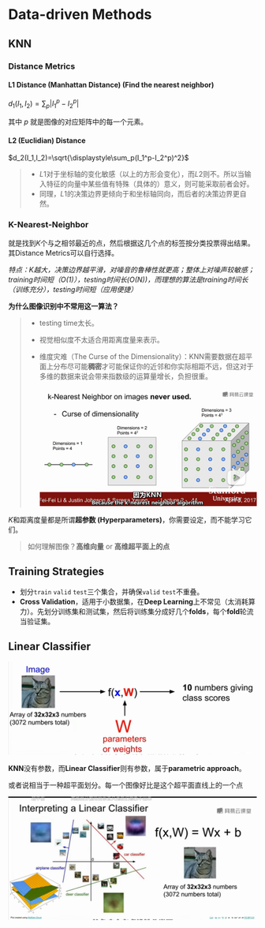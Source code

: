 # Data-driven Methods

## KNN

### Distance Metrics

#### L1 Distance (Manhattan Distance) (Find the nearest neighbor)

$d_1(I_1,I_2)=\displaystyle\sum_p \left| I_1^p-I_2^p \right|$

其中 $p$ 就是图像的对应矩阵中的每一个元素。

#### L2 (Euclidian) Distance

$d_2(I_1,I_2)=\sqrt{\displaystyle\sum_p(I_1^p-I_2^p)^2}$

> - $L1$对于坐标轴的变化敏感（以上的方形会变化），而$L2$则不。所以当输入特征的向量中某些值有特殊（具体的）意义，则可能采取前者会好。
> - 同理，$L1$的决策边界更倾向于和坐标轴同向，而后者的决策边界更自然。

### K-Nearest-Neighbor

就是找到$K$个与之相邻最近的点，然后根据这几个点的标签按分类投票得出结果。其Distance Metrics可以自行选择。

_特点：K越大，决策边界越平滑，对噪音的鲁棒性就更高；整体上对噪声较敏感；training时间短（$O(1)$），testing时间长($O(N)$)，而理想的算法是training时间长（训练充分），testing时间短（应用便捷）_

**为什么图像识别中不常用这一算法？**

> - testing time太长。
>
> - 视觉相似度不太适合用距离度量来表示。
>
> - 维度灾难（The Curse of the Dimensionality）：KNN需要数据在超平面上分布尽可能**稠密**才可能保证你的近邻和你实际相距不远，但这对于多维的数据来说会带来指数级的运算量增长，负担很重。
>
>   ![image-20250217122104928](.\notes_images\image-20250217122104928.png)

$K$和距离度量都是所谓**超参数 (Hyperparameters)**，你需要设定，而不能学习它们。

> 如何理解图像？**高维向量** or **高维超平面上的点**

## Training Strategies

- 划分`train` `valid` `test`三个集合，并确保`valid` `test`不重叠。
- **Cross Validation**，适用于小数据集，在**Deep Learning**上不常见（太消耗算力）。先划分训练集和测试集，然后将训练集分成好几个**folds**，每个**fold**轮流当验证集。

## Linear Classifier

![image-20250218173937843](.\notes_images\image-20250218173937843.png)

**KNN**没有参数，而**Linear Classifier**则有参数，属于**parametric approach**。

或者说相当于一种超平面划分。每一个图像好比是这个超平面直线上的一个点

![image-20250218175946610](.\notes_images\image-20250218175946610.png)